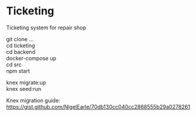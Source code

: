 # Ticketing

Ticketing system for repair shop

git clone ...  
cd ticketing  
cd backend  
docker-compose up  
cd src  
npm start  

knex migrate:up  
knex seed:run  

Knex migration guide: <https://gist.github.com/NigelEarle/70db130cc040cc2868555b29a0278261>
